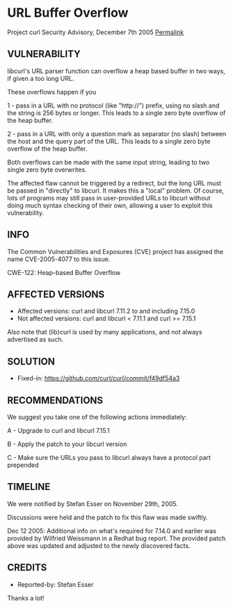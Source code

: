 URL Buffer Overflow
===================

Project curl Security Advisory, December 7th 2005
[Permalink](https://curl.se/docs/CVE-2005-4077.html)

VULNERABILITY
-------------

libcurl's URL parser function can overflow a heap based buffer in two ways, if
given a too long URL.

These overflows happen if you

 1 - pass in a URL with no protocol (like "http://") prefix, using no slash
     and the string is 256 bytes or longer. This leads to a single zero byte
     overflow of the heap buffer.

 2 - pass in a URL with only a question mark as separator (no slash) between
     the host and the query part of the URL. This leads to a single zero byte
     overflow of the heap buffer.

Both overflows can be made with the same input string, leading to two single
zero byte overwrites.

The affected flaw cannot be triggered by a redirect, but the long URL must be
passed in "directly" to libcurl. It makes this a "local" problem. Of course,
lots of programs may still pass in user-provided URLs to libcurl without doing
much syntax checking of their own, allowing a user to exploit this
vulnerability.

INFO
----

The Common Vulnerabilities and Exposures (CVE) project has assigned the name
CVE-2005-4077 to this issue.

CWE-122: Heap-based Buffer Overflow

AFFECTED VERSIONS
-----------------

- Affected versions: curl and libcurl 7.11.2 to and including 7.15.0
- Not affected versions: curl and libcurl < 7.11.1 and curl >= 7.15.1

Also note that (lib)curl is used by many applications, and not always
advertised as such.

SOLUTION
------------

- Fixed-in: https://github.com/curl/curl/commit/f49df54a3

RECOMMENDATIONS
---------------

We suggest you take one of the following actions immediately:

 A - Upgrade to curl and libcurl 7.15.1

 B - Apply the patch to your libcurl version

 C - Make sure the URLs you pass to libcurl always have a protocol part
     prepended

TIMELINE
---------

We were notified by Stefan Esser on November 29th, 2005.

Discussions were held and the patch to fix this flaw was made swiftly.

Dec 12 2005: Additional info on what's required for 7.14.0 and earlier was
provided by Wilfried Weissmann in a Redhat bug report. The provided patch
above was updated and adjusted to the newly discovered facts.

CREDITS
-------

- Reported-by: Stefan Esser

Thanks a lot!
